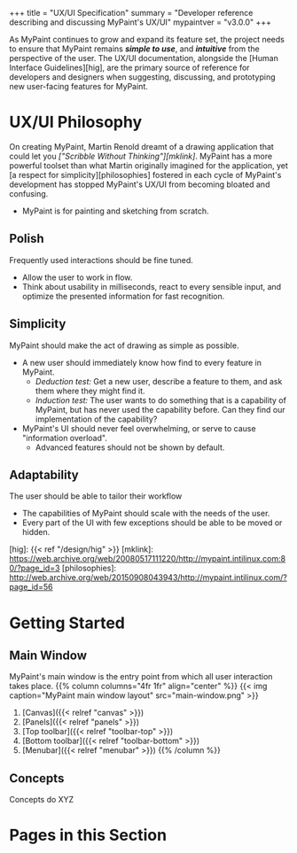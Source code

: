 +++
title = "UX/UI Specification"
summary = "Developer reference describing and discussing MyPaint's UX/UI"
mypaintver = "v3.0.0"
+++

As MyPaint continues to grow and expand its feature set, the project needs to
ensure that MyPaint remains ***simple to use***, and ***intuitive*** from the perspective of
the user. The UX/UI documentation, alongside the [Human Interface Guidelines][hig],
are the primary source of reference for developers and designers when suggesting,
discussing, and prototyping new user-facing features for MyPaint.

# UX/UI Philosophy
On creating MyPaint, Martin Renold dreamt of a drawing application that could let you
*["Scribble Without Thinking"][mklink]*.
MyPaint has a more powerful toolset than what Martin originally imagined
for the application, yet [a respect for simplicity][philosophies] fostered in each
cycle of MyPaint's development has stopped MyPaint's UX/UI from becoming bloated and confusing.
- MyPaint is for painting and sketching from scratch.
## Polish
Frequently used interactions should be fine tuned.
- Allow the user to work in flow.
- Think about usability in milliseconds, react to every sensible input, and
optimize the presented information for fast recognition.
## Simplicity
MyPaint should make the act of drawing as simple as possible.
- A new user should immediately know how find to every feature in MyPaint.
    - *Deduction test:* Get a new user, describe a feature to them, and ask
them where they might find it.
    - *Induction test:* The user wants to do something that is a capability of
MyPaint, but has never used the capability before. Can they find our implementation
of the capability?
- MyPaint's UI should never feel overwhelming, or serve to cause "information
overload".
    - Advanced features should not be shown by default.
## Adaptability
The user should be able to tailor their workflow
- The capabilities of MyPaint should scale with the needs of the user.
- Every part of the UI with few exceptions should be able to be moved or hidden.

[hig]: {{< ref "/design/hig" >}}
[mklink]: https://web.archive.org/web/20080517111220/http://mypaint.intilinux.com:80/?page_id=3
[philosophies]: http://web.archive.org/web/20150908043943/http://mypaint.intilinux.com/?page_id=56

# Getting Started
## Main Window
MyPaint's main window is the entry point from which all user interaction takes place.
{{% column columns="4fr 1fr" align="center" %}}
{{< img caption="MyPaint main window layout" src="main-window.png" >}}
1. [Canvas]({{< relref "canvas" >}})
2. [Panels]({{< relref "panels" >}})
3. [Top toolbar]({{< relref "toolbar-top" >}})
4. [Bottom toolbar]({{< relref "toolbar-bottom" >}})
5. [Menubar]({{< relref "menubar" >}})
{{% /column %}}
## Concepts
Concepts do XYZ

# Pages in this Section
